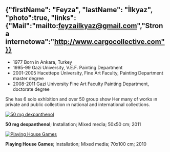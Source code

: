 {"firstName": "Feyza",
"lastName": "İlkyaz",
"photo":true,
"links":{"Mail":"mailto:feyzailkyaz@gmail.com","Strona internetowa":"http://www.cargocollective.com"}}
---
* 1977 Born in Ankara, Turkey
* 1995-99 Gazi University, V.E.F. Painting Department 
* 2001-2005 Hacettepe University, Fine Art Faculty, Painting Department master degree
* 2008-2011 Gazi University Fine Art Faculty Painting Department, doctorate degree

She has 6 solo exhibition and over 50 group show 
Her many of works ın private and public collection ın national and international collections. 

[![50 mg dexpanthenol](img/image_1.jpg)](img/image_1.jpg)

__50 mg dexpanthenol__; Installation; Mixed media; 50x50 cm; 2011

[![Playing House Games](img/image_2.jpg)](img/image_2.jpg)

__Playing House Games__; Installation; Mixed media; 70x100 cm; 2010